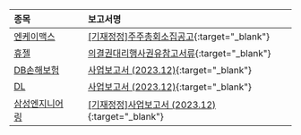 | **종목** |      |**보고서명** |
| :------- | :--- |:----------- |
| [엔케이맥스](/182400/#dart) | | [[기재정정]주주총회소집공고](https://dart.fss.or.kr/dsaf001/main.do?rcpNo=20240314001738){:target="_blank"} |
| [휴젤](/145020/#dart) | | [의결권대리행사권유참고서류](https://dart.fss.or.kr/dsaf001/main.do?rcpNo=20240314001779){:target="_blank"} |
| [DB손해보험](/005830/#dart) | | [사업보고서 (2023.12)](https://dart.fss.or.kr/dsaf001/main.do?rcpNo=20240314001788){:target="_blank"} |
| [DL](/000210/#dart) | | [사업보고서 (2023.12)](https://dart.fss.or.kr/dsaf001/main.do?rcpNo=20240314001785){:target="_blank"} |
| [삼성엔지니어링](/028050/#dart) | | [[기재정정]사업보고서 (2023.12)](https://dart.fss.or.kr/dsaf001/main.do?rcpNo=20240314001768){:target="_blank"} |